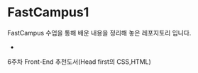 # FastCampus1

FastCampus 수업을 통해 배운 내용을 정리해 놓은 레포지토리 입니다.

-
6주차 Front-End
추천도서(Head first의 CSS,HTML)
